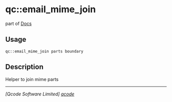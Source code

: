 qc::email_mime_join
===================

part of [Docs](.)

Usage
-----
`qc::email_mime_join parts boundary`

Description
-----------
Helper to join mime parts

----------------------------------
*[Qcode Software Limited] [qcode]*

[qcode]: www.qcode.co.uk "Qcode Software"